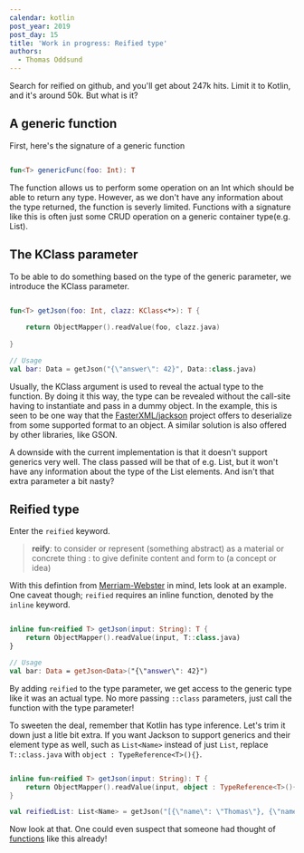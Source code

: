 ```yaml
---
calendar: kotlin
post_year: 2019
post_day: 15
title: 'Work in progress: Reified type'
authors:
  - Thomas Oddsund
---
```

Search for reified on github, and you'll get about 247k hits. Limit it to Kotlin, and it's around 50k. But what is it?

## A generic function

First, here's the signature of a generic function

```kotlin

fun<T> genericFunc(foo: Int): T

```

The function allows us to perform some operation on an Int which should be able to return any type. However, as we don't have any information about the type returned, the function is severly limited. Functions with a signature like this is often just some CRUD operation on a generic container type(e.g. List).

## The KClass parameter

To be able to do something based on the type of the generic parameter, we introduce the KClass parameter.

```kotlin

fun<T> getJson(foo: Int, clazz: KClass<*>): T {    
    
    return ObjectMapper().readValue(foo, clazz.java)
    
}

// Usage
val bar: Data = getJson("{\"answer\": 42}", Data::class.java)
```

Usually, the KClass argument is used to reveal the actual type to the function. By doing it this way, the type can be revealed without the call-site having to instantiate and pass in a dummy object. In the example, this is seen to be one way that the [FasterXML/jackson](https://github.com/FasterXML/jackson) project offers to deserialize from some supported format to an object. A similar solution is also offered by other libraries, like GSON.

A downside with the current implementation is that it doesn't support generics very well. The class passed will be that of e.g. List, but it won't have any information about the type of the List elements. And isn't that extra parameter a bit nasty?

## Reified type

Enter the `reified` keyword.

> **reify**: to consider or represent (something abstract) as a material or concrete thing : to give definite content and form to (a concept or idea) 

With this defintion from [Merriam-Webster](https://www.merriam-webster.com/dictionary/reify) in mind, lets look at an example. One caveat though; `reified` requires an inline function, denoted by the `inline` keyword.

```kotlin

inline fun<reified T> getJson(input: String): T {
    return ObjectMapper().readValue(input, T::class.java)
}

// Usage
val bar: Data = getJson<Data>("{\"answer\": 42}")
```

By adding `reified` to the type parameter, we get access to the generic type like it was an actual type. No more passing `::class` parameters, just call the function with the type parameter!

To sweeten the deal, remember that Kotlin has type inference. Let's trim it down just a litle bit extra. If you want Jackson to support generics and their element type as well, such as `List<Name>` instead of just `List`, replace `T::class.java` with `object : TypeReference<T>(){}`.

```kotlin

inline fun<reified T> getJson(input: String): T {
    return ObjectMapper().readValue(input, object : TypeReference<T>(){})
}

val reifiedList: List<Name> = getJson("[{\"name\": \"Thomas\"}, {\"name\": \"Karoline\"}, {\"name\": \"Børre\"}]")
```

Now look at that. One could even suspect that someone had thought of [functions](https://github.com/FasterXML/jackson-module-kotlin/blob/master/src/main/kotlin/com/fasterxml/jackson/module/kotlin/Extensions.kt) like this already!

